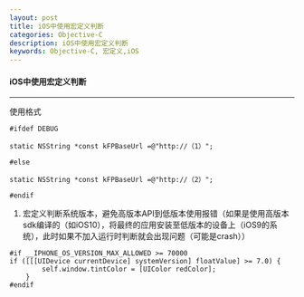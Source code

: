 ```yaml
---
layout: post
title: iOS中使用宏定义判断
categories: Objective-C
description: iOS中使用宏定义判断
keywords: Objective-C, 宏定义,iOS
---
```



#### iOS中使用宏定义判断

------------

使用格式
```
#ifdef DEBUG

static NSString *const kFPBaseUrl =@"http://（1）";

#else

static NSString *const kFPBaseUrl =@"http://（2）";

#endif

```

1. 宏定义判断系统版本，避免高版本API到低版本使用报错（如果是使用高版本sdk编译的（如iOS10），将最终的应用安装至低版本的设备上（iOS9的系统），此时如果不加入运行时判断就会出现问题（可能是crash））
``` 
#if __IPHONE_OS_VERSION_MAX_ALLOWED >= 70000  
if ([[[UIDevice currentDevice] systemVersion] floatValue] >= 7.0) {    
        self.window.tintColor = [UIColor redColor];    
    }    
#endif
 ```
